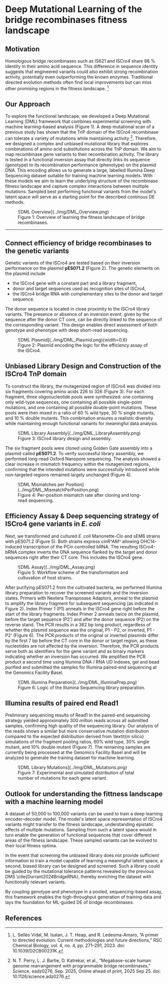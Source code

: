 # Deep Mutational Learning of the bridge recombinases fitness landscape

## Motivation 
Homologous bridge recombinases such as IS621 and ISCro4 share 88 % identity in their amino acid sequence. This difference in sequence identity suggests that engineered variants could also exhibit strong recombination activity, potentially even outperforming the known enzymes. Traditional directed evolution methods often find local improvements but can miss other promising regions in the fitness landscape. [^DE_review]

## Our Approach  
To explore the functional landscape, we developed a Deep Mutational Learning (DML) framework that combines experimental screening with machine learning–based analysis (Figure 1). A deep mutational scan of a previous study has shown that the TnP domain of the ISCro4 recombinase can tolerate a variety of mutations while maintaining activity [^Perry]. Therefore, we designed a complex and unbiased mutational library that explores combinations of amino acid substitutions across the TnP domain. We aim to map recombinase gene variants to their recombination activity. The library is tested in a functional inversion assay that directly links its sequence (genotype) to its recombination performance (phenotype) on the plasmid DNA. This encoding allows us to generate a large, labelled Illumina Deep Sequencing dataset suitable for training machine learning models. With these models we aim to learn the underlying structure of the recombinase fitness landscape and capture complex interactions between multiple mutations. Sampled best performing functional variants from the model's latent space will serve as a starting point for the described continous DE methods.

<figure markdown>
![DML Overview](../img/DML_Overview.png)
<figcaption> Figure 1: Overview of learning the fitness landscape of bridge recombinases.
</figcaption>
</figure>

---

## Connect efficiency of bridge recombinases to the genetic variants
Genetic variants of the ISCro4 are tested based on their inversion performance on the plasmid **pES071.2** (Figure 2). The genetic elements on the plasmid include
- the ISCro4 gene with a constant part and a library fragment,
- donor and target sequences used as recognition sites of ISCro4,
- the ISCro4 bridge RNA with complementary sites to the donor and target sequence.

The donor sequence is located in close proximity to the ISCro4 library variants. The presence or absence of an inversion event, given by the sequence after the donor CT core, can be directly linked to the sequence of the corresponding variant. This design enables direct assessment of both genotype and phenotype with deep short-read sequencing.

<figure markdown>
![DML Plasmid](../img/DML_Plasmid.png){width=0.6}
<figcaption> Figure 2: Plasmid encoding the logic for the efficiency assay of the ISCro4.
</figcaption>
</figure>

## Unbiased Library Design and Construction of the ISCro4 TnP domain
To construct the library, the mutagenized region of ISCro4 was divided into six fragments covering amino acids 226 to 326 (Figure 3). For each fragment, three oligonucleotide pools were synthesized: one containing only wild-type sequences, one containing all possible single-point mutations, and one containing all possible double-point mutations. These pools were then mixed in a ratio of 60 % wild type, 30 % single mutants, and 10 % double mutants. This combination ensures a realistic diversity while maintaining enough functional variants for meaningful data analysis.  

<figure markdown>
![DML Library Assembly](../img/DML_LibraryAssembly.png)
<figcaption> Figure 3: ISCro4 library design and assembly.
</figcaption>
</figure>

The six fragment pools were cloned using Golden Gate assembly into a plasmid called **pES071.2**. To verify successful library assembly, we performed long-read Oxford Nanopore sequencing. The analysis showed a clear increase in mismatch frequency within the mutagenized regions, confirming that the intended mutations were successfully introduced while non-targeted regions remained largely unchanged (Figure 4).  

<figure markdown>
![DML Mismatches per Position](../img/DML_MismatchPerPosition.png)
<figcaption> Figure 4: Per-position mismatch rate after cloning and long-read sequencing.
</figcaption>
</figure>

## Efficiency Assay & Deep sequencing strategy of ISCro4 gene variants in *E. coli*
Next, we transformed and cultured *E. coli* Marionette-Clo and sEM6 strains with pES071.2 (Figure 5). Both strains express *cinR^AM^* allowing OHC14-induced transcription of the PCin controlled bRNA. The resulting ISCro4-bRNA complex inverts the DNA sequence flanked by the target and donor sequences right after their CT core. This includes the ISCro4 gene.

<figure markdown>
![DML Assay](../img/DML_Assay.png)
<figcaption> Figure 5: Workflow scheme of the transformation and cultuvation of host strains.
</figcaption>
</figure>

After purifying pES071.2 from the cultivated bacteria, we performed Illumina library preparation to recover the screened variants and the inversion states. Primers with Nextera Transposase Adaptors, anneal to the plasmid to amplify the library fragment for subsequent sequencing (as indicated in Figure 2). Index Primer 1 (P1) anneals in the ISCro4 gene right before the start of the library fragments. Index Primer 2 anneals twice on the plasmid, before the target sequence (P2') and after the donor sequence (P2) on the reverse stand. The PCR results in a 362 bp long product, regardless of whether the plasmid sequence was the original, P1 - P2, or inverted, P1 - P2' (Figure 6). The PCR products of the original or inverted plasmids differ by the first 7 bp before the CT core in the donor or target region, as these nucleotides are not affected by the inversion. Therefore, the PCR products serve both as identifiers for the gene variant and as binary markers indicating whether an inversion has occurred. We amplified the PCR product a second time using Illumina DNA / RNA UD Indexes, gel and bead purified and submitted the samples for Illumina paired-end sequencing at the Genomics Facility Basel.

<figure markdown>
![DML Illumina Perparation](../img/DML_IlluminaPrep.png)
<figcaption> Figure 6: Logic of the Illumina Sequencing library preparation.
</figcaption>
</figure>

## Illumina results of paired end Read1
Preliminary sequencing results of Read1 in the paired-end sequencing strategy yielded approximately 300 million reads across all submitted samples, confirming high quality of the sequencing library. Our analysis of the reads shows a similar but more conservative mutation distribution compared to the expected distribution derived from \textit{in silico} simulations of the fragment pooling ratios, 60\% wild type, 30\% single mutant, and 10\% double mutant (Figure 7). The remaining samples are currently being processed at the Genomics Facility Basel and will be analyzed to generate the training dataset for machine learning. 

<figure markdown>
![DML Library Mutations](../img/DML_Mutations.png)
<figcaption> Figure 7: Experimental and simulated distribution of total number of mutations for each gene variant.
</figcaption>
</figure>

## Outlook for understanding the fittness landscape with a machine learning model
A dataset of 50,000 to 100,000 variants can be used to train a deep learning encoder–decoder model. The model's latent space representation of ISCro4 variants might transfer to the fitness landscape, understanding epistatic effects of multiple mutations. Sampling from such a latent space would in turn enable the generation of functional sequences that cover different areas of the fitness landscape. These sampled variants can be evolved to their local fitness optima.

In the event that screening the unbiased library does not provide sufficient information to train a model capable of learning a meaningful latent space, a second, biased library can be designed and screened. Such a library could be guided by the mutational tolerance patterns revealed by the previous DMS \cite{Durrant2024BridgeRNA}, thereby enriching the dataset with functionally relevant variants. 

By coupling genotype and phenotype in a pooled, sequencing-based assay, this framework enables the high-throughput generation of training data and lays the foundation for ML-guided DE of bridge recombinases.

## References
[^DE_review]: L. Sellés Vidal, M. Isalan, J. T. Heap, and R. Ledesma-Amaro, “A primer to directed evolution: Current methodologies and future directions,” RSC Chemical Biology, vol. 4, no. 4, pp. 271–291, 2023. doi: 10.1039/D2CB00231K.
[^Perry]: N. T. Perry, L. J. Bartie, D. Katrekar, et al., “Megabase-scale human genome rearrangement with programmable bridge recombinases,” Science, eadz0276, Sep. 2025, Online ahead of print, 2025 Sep 25. doi: 10.1126/science.adz0276.
[^dml_1]: Frei L, Gao B, Han J, Taft JM, Irvine EB, Weber CR, Kumar RK, Eisinger BN, Ignatov A, Yang Z, Reddy ST. Deep mutational learning for the selection of therapeutic antibodies resistant to the evolution of Omicron variants of SARS-CoV-2. Nature Biomedical Engineering. 2025;9:552–565. doi:10.1038/s41551-025-01326-5

